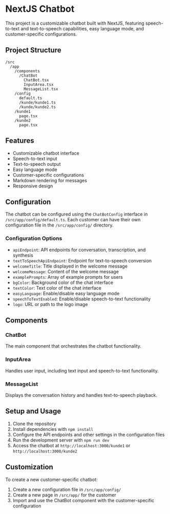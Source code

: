 # NextJS Chatbot

This project is a customizable chatbot built with NextJS, featuring speech-to-text and text-to-speech capabilities, easy language mode, and customer-specific configurations.

## Project Structure

```
/src
  /app
    /components
      /ChatBot
        ChatBot.tsx
        InputArea.tsx
        MessageList.tsx
    /config
      default.ts
      /kunde/kunde1.ts
      /kunde/kunde2.ts
    /kunde1
      page.tsx
    /kunde2
      page.tsx
```

## Features

- Customizable chatbot interface
- Speech-to-text input
- Text-to-speech output
- Easy language mode
- Customer-specific configurations
- Markdown rendering for messages
- Responsive design

## Configuration

The chatbot can be configured using the `ChatBotConfig` interface in `/src/app/config/default.ts`. Each customer can have their own configuration file in the `/src/app/config/` directory.

### Configuration Options

- `apiEndpoint`: API endpoints for conversation, transcription, and synthesis
- `textToSpeechApiEndpoint`: Endpoint for text-to-speech conversion
- `welcomeTitle`: Title displayed in the welcome message
- `welcomeMessage`: Content of the welcome message
- `examplePrompts`: Array of example prompts for users
- `bgColor`: Background color of the chat interface
- `textColor`: Text color of the chat interface
- `easyLanguage`: Enable/disable easy language mode
- `speechToTextEnabled`: Enable/disable speech-to-text functionality
- `logo`: URL or path to the logo image

## Components

### ChatBot

The main component that orchestrates the chatbot functionality.

### InputArea

Handles user input, including text input and speech-to-text functionality.

### MessageList

Displays the conversation history and handles text-to-speech playback.

## Setup and Usage

1. Clone the repository
2. Install dependencies with `npm install`
3. Configure the API endpoints and other settings in the configuration files
4. Run the development server with `npm run dev`
5. Access the chatbot at `http://localhost:3000/kunde1` or `http://localhost:3000/kunde2`

## Customization

To create a new customer-specific chatbot:

1. Create a new configuration file in `/src/app/config/`
2. Create a new page in `/src/app/` for the customer
3. Import and use the ChatBot component with the customer-specific configuration
